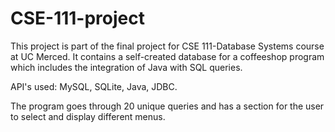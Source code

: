 # CSE-111-project
 
This project is part of the final project for CSE 111-Database Systems course at UC Merced. It contains a self-created database for a coffeeshop program which includes the integration of Java with SQL queries. 

API's used: MySQL, SQLite, Java, JDBC.

The program goes through 20 unique queries and has a section for the user to select and display different menus.
